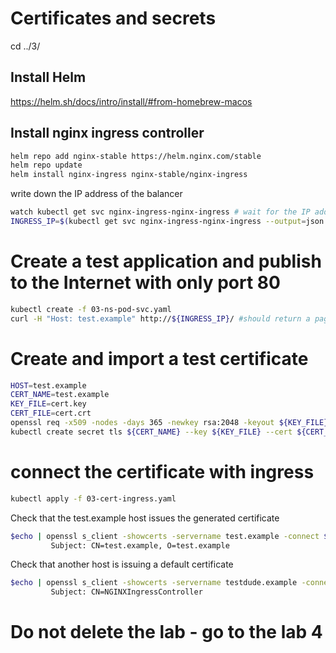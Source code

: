 # Certificates and secrets


cd ../3/



## Install Helm

https://helm.sh/docs/intro/install/#from-homebrew-macos

## Install nginx ingress controller

```sh
helm repo add nginx-stable https://helm.nginx.com/stable
helm repo update
helm install nginx-ingress nginx-stable/nginx-ingress
```

write down the IP address of the balancer
```sh
watch kubectl get svc nginx-ingress-nginx-ingress # wait for the IP address
INGRESS_IP=$(kubectl get svc nginx-ingress-nginx-ingress --output=json | jq -r .status.loadBalancer.ingress[0].ip)
```

# Create a test application and publish to the Internet with only port 80

```sh
kubectl create -f 03-ns-pod-svc.yaml
curl -H "Host: test.example" http://${INGRESS_IP}/ #should return a page with nginx
```
# Create and import a test certificate

```sh
HOST=test.example
CERT_NAME=test.example
KEY_FILE=cert.key
CERT_FILE=cert.crt
openssl req -x509 -nodes -days 365 -newkey rsa:2048 -keyout ${KEY_FILE} -out ${CERT_FILE} -subj "/CN=${HOST}/O=${HOST}"
kubectl create secret tls ${CERT_NAME} --key ${KEY_FILE} --cert ${CERT_FILE} -n demo-ns
```

# connect the certificate with ingress


```sh
kubectl apply -f 03-cert-ingress.yaml
```

Check that the test.example host issues the generated certificate

```sh
$echo | openssl s_client -showcerts -servername test.example -connect ${INGRESS_IP}:443 2>/dev/null | openssl x509 -inform pem -noout -text | grep Subject:
         Subject: CN=test.example, O=test.example
```
Check that another host is issuing a default certificate



```sh
$echo | openssl s_client -showcerts -servername testdude.example -connect ${INGRESS_IP}:443 2>/dev/null | openssl x509 -inform pem -noout -text | grep Subject:
         Subject: CN=NGINXIngressController
```

# Do not delete the lab - go to the lab 4